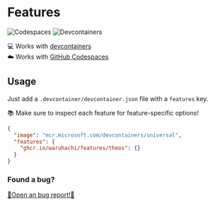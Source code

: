 # Features

![Codespaces](https://img.shields.io/static/v1?style=for-the-badge&message=Codespaces&color=181717&logo=GitHub&logoColor=FFFFFF&label=)
![Devcontainers](https://img.shields.io/static/v1?style=for-the-badge&message=Devcontainers&color=2496ED&logo=Docker&logoColor=FFFFFF&label=)

💻 Works with [devcontainers](https://code.visualstudio.com/docs/devcontainers/containers)  \
☁️ Works with [GitHub Codespaces](https://github.com/features/codespaces)


## Usage

Just add a `.devcontainer/devcontainer.json` file with a `features` key.

📚 Make sure to inspect each feature for feature-specific options!

```json
{
  "image": "mcr.microsoft.com/devcontainers/universal",
  "features": {
    "ghcr.io/waruhachi/features/theos": {}
  }
}
```

### Found a bug?

[🐞Open an bug report!🐞](https://github.com/waruhachi/features/issues/new?template=bug-report.yaml)